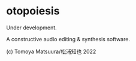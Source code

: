 # otopoiesis

Under development.

A constructive audio editing & synthesis software.

(c) Tomoya Matsuura/松浦知也 2022


